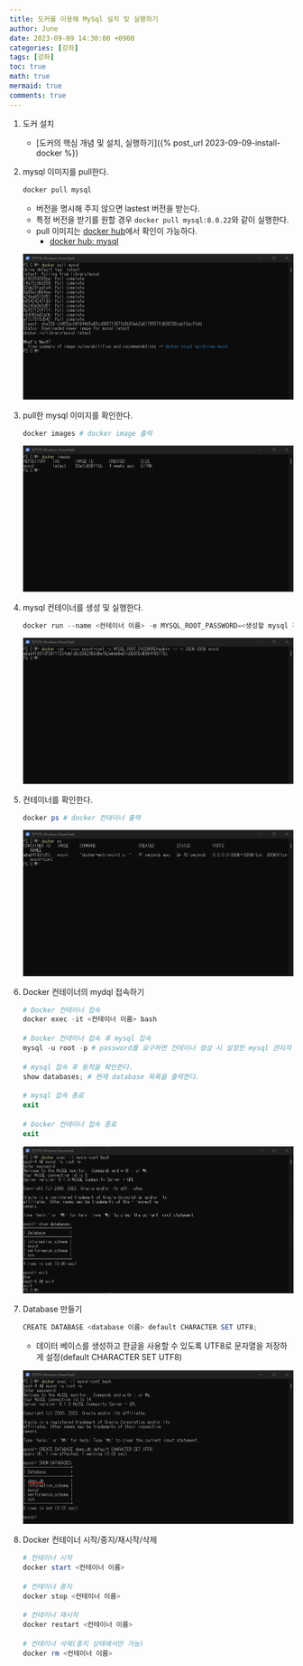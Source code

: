 ```yaml
---
title: 도커를 이용해 MySql 설치 및 실행하기
author: June
date: 2023-09-09 14:30:00 +0900
categories: [강좌]
tags: [강좌]
toc: true
math: true
mermaid: true
comments: true
---
```


1. 도커 설치
    - [도커의 핵심 개념 및 설치, 실행하기]({% post_url 2023-09-09-install-docker %})

1. mysql 이미지를 pull한다.

    ```powershell
    docker pull mysql
    ```

    - 버전을 명시해 주지 않으면 lastest 버전을 받는다.
    - 특정 버전을 받기를 원할 경우 `docker pull mysql:8.0.22`와 같이 실행한다.
    - pull 이미지는 [docker hub](https://hub.docker.com)에서 확인이 가능하다.
        - [docker hub: mysql](https://hub.docker.com/_/mysql)

    ![docker pull mysql](/posts/development-cource/docker-pull-mysql.png)

1. pull한 mysql 이미지를 확인한다.

    ```powershell
    docker images # docker image 출력
    ```

    ![docker images](/posts/development-cource/docker-images.png)

1. mysql 컨테이너를 생성 및 실행한다.

    ```powershell
    docker run --name <컨테이너 이름> -e MYSQL_ROOT_PASSWORD=<생성할 mysql 관리자 패스워드> -d -p 3306:3306 <이미지 이름>
    ```

    ![docker run](/posts/development-cource/docker-run.png)

1. 컨테이너를 확인한다.

    ```powershell
    docker ps # docker 컨테이너 출력
    ```

    ![docker pd](/posts/development-cource/docker-ps.png)

1. Docker 컨테이너의 mydql 접속하기

    ```powershell
    # Docker 컨테이너 접속
    docker exec -it <컨테이너 이름> bash

    # Docker 컨테이너 접속 후 mysql 접속
    mysql -u root -p # password를 요구하면 컨테이너 생성 시 설정한 mysql 관리자 패스워드를 입력한다.

    # mysql 접속 후 동작을 확인한다.
    show databases; # 현재 database 목록을 출력한다.

    # mysql 접속 종료
    exit

    # Docker 컨테이너 접속 종료
    exit
    ```

    ![docker exec](/posts/development-cource/docker-exec.png)

1. Database 만들기

    ```powershell
    CREATE DATABASE <database 이름> default CHARACTER SET UTF8; 
    ```

    - 데이터 베이스를 생성하고 한글을 사용할 수 있도록 UTF8로 문자열을 저장하게 설정(default CHARACTER SET UTF8)

    ![create database](/posts/development-cource/create-database.png)

1. Docker 컨테이너 시작/중지/재시작/삭제

    ```powershell
    # 컨테이너 시작
    docker start <컨테이너 이름>

    # 컨테이너 중지
    docker stop <컨테이너 이름>

    # 컨테이너 재시작
    docker restart <컨테이너 이름>

    # 컨테이너 삭제(중지 상태에서만 가능)
    docker rm <컨테이너 이름>
    ```
